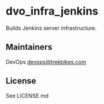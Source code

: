 # dvo_infra_jenkins

Builds Jenkins server infrastructure.

## Maintainers

DevOps <devops@trekbikes.com>

## License

See LICENSE.md

